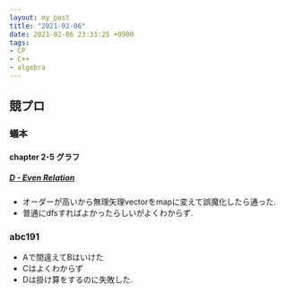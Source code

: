 ```yaml
---
layout: my_post
title: "2021-02-06"
date: 2021-02-06 23:33:25 +0900
tags:
- CP
- C++ 
- algebra
---
```

## 競プロ

### 蟻本

#### chapter 2-5 グラフ

##### [D - Even Relation](https://atcoder.jp/contests/abc126/tasks/abc126_d)
- オーダーが高いから無理矢理vectorをmapに変えて誤魔化したら通った.
- 普通にdfsすればよかったらしいがよくわからず.


### abc191
- Aで間違えてBはいけた
- Cはよくわからず
- Dは掛け算をするのに失敗した.
